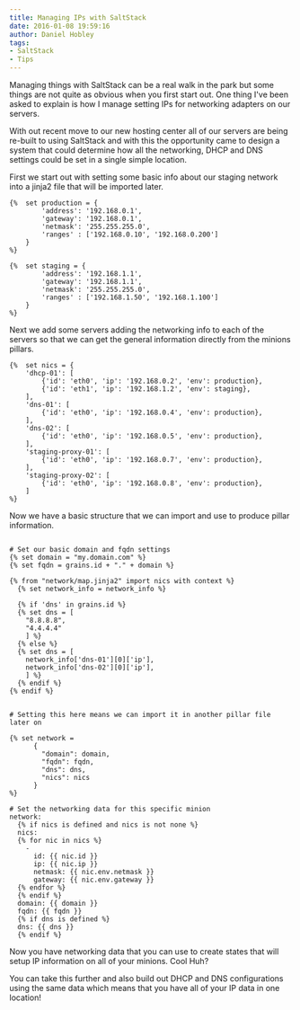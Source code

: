 ```yaml
---
title: Managing IPs with SaltStack
date: 2016-01-08 19:59:16
author: Daniel Hobley
tags: 
- SaltStack
- Tips
---
```


Managing things with SaltStack can be a real walk in the park but some things are not quite as obvious when you first start out. One thing I've been asked to explain is how I manage setting IPs for networking adapters on our servers. 

With out recent move to our new hosting center all of our servers are being re-built to using SaltStack and with this the opportunity came to design a system that could determine how all the networking, DHCP and DNS settings could be set in a single simple location.
<!-- more -->

First we start out with setting some basic info about our staging network into a jinja2 file that will be imported later.
``` jinja /srv/pillar/network/map.jinja2
{%  set production = {
        'address': '192.168.0.1',
        'gateway': '192.168.0.1',
        'netmask': '255.255.255.0',
        'ranges' : ['192.168.0.10', '192.168.0.200']
    }
%}

{%  set staging = {
        'address': '192.168.1.1',
        'gateway': '192.168.1.1',
        'netmask': '255.255.255.0',
        'ranges' : ['192.168.1.50', '192.168.1.100']
    }
%}
```

Next we add some servers adding the networking info to each of the servers so that we can get the general information directly from the minions pillars.

``` jinja /srv/pillar/network/map.jinja2
{%  set nics = {
    'dhcp-01': [
        {'id': 'eth0', 'ip': '192.168.0.2', 'env': production},
        {'id': 'eth1', 'ip': '192.168.1.2', 'env': staging},
    ],
    'dns-01': [
        {'id': 'eth0', 'ip': '192.168.0.4', 'env': production},
    ],
    'dns-02': [
        {'id': 'eth0', 'ip': '192.168.0.5', 'env': production},
    ],
    'staging-proxy-01': [
        {'id': 'eth0', 'ip': '192.168.0.7', 'env': production},
    ],
    'staging-proxy-02': [
        {'id': 'eth0', 'ip': '192.168.0.8', 'env': production},
    ]
%}
```

Now we have a basic structure that we can import and use to produce pillar information.

```jinja /srv/pillar/network/init.sls

# Set our basic domain and fqdn settings
{% set domain = "my.domain.com" %}
{% set fqdn = grains.id + "." + domain %}

{% from "network/map.jinja2" import nics with context %}
  {% set network_info = network_info %}

  {% if 'dns' in grains.id %}
  {% set dns = [
    "8.8.8.8",
    "4.4.4.4"
    ] %}
  {% else %}
  {% set dns = [
    network_info['dns-01'][0]['ip'],
    network_info['dns-02'][0]['ip'],
    ] %}
  {% endif %}
{% endif %}


# Setting this here means we can import it in another pillar file later on

{% set network =
      {
        "domain": domain,
        "fqdn": fqdn,
        "dns": dns,
        "nics": nics
      }
%}

# Set the networking data for this specific minion
network:
  {% if nics is defined and nics is not none %}
  nics:
  {% for nic in nics %}
    -
      id: {{ nic.id }}
      ip: {{ nic.ip }}
      netmask: {{ nic.env.netmask }}
      gateway: {{ nic.env.gateway }}
  {% endfor %}
  {% endif %}
  domain: {{ domain }}
  fqdn: {{ fqdn }}
  {% if dns is defined %}
  dns: {{ dns }}
  {% endif %}
 ```

 Now you have networking data that you can use to create states that will setup IP information on all of your minions. Cool Huh?

 You can take this further and also build out DHCP and DNS configurations using the same data which means that you have all of your IP data in one location!